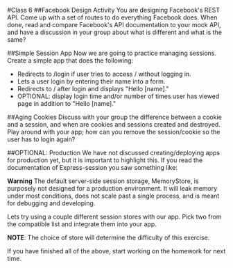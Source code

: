 #Class 6
##Facebook Design Activity
You are designing Facebook's REST API. Come up with a set of routes to do everything Facebook does. When done, read and compare Facebook's API documentation to your mock API, and have a discussion in your group about what is different and what is the same?

##Simple Session App
Now we are going to practice managing sessions. Create a simple app that does the following:
* Redirects to /login if user tries to access / without logging in. 
* Lets a user login by entering their name into a form. 
* Redirects to / after login and displays "Hello [name]."
* OPTIONAL: display login time and/or number of times user has viewed page in addition to "Hello [name]."

##Aging Cookies
Discuss with your group the difference between a cookie and a session, and when are cookies and sessions created and destroyed. Play around with your app; how can you remove the session/cookie so the user has to login again?

##OPTIONAL: Production
We have not discussed creating/deploying apps for production yet, but it is important to highlight this. If you read the documentation of Express-session you saw something like: 

**Warning** The default server-side session storage, MemoryStore, is purposely not designed for a production environment. It will leak memory under most conditions, does not scale past a single process, and is meant for debugging and developing.

Lets try using a couple different session stores with our app. Pick two from the compatible list and integrate them into your app. 

**NOTE**: The choice of store will determine the difficulty of this exercise.  

If you have finished all of the above, start working on the homework for next time. 